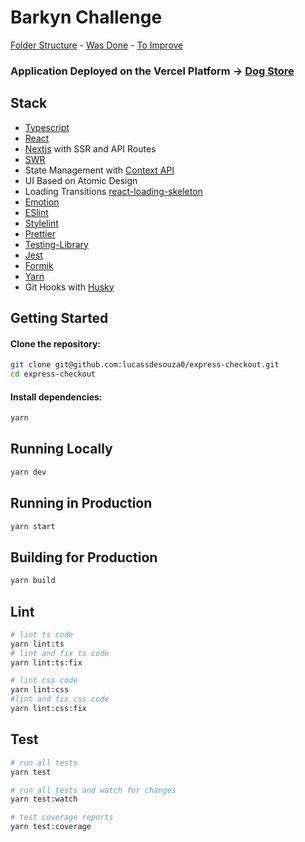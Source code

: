 # Barkyn Challenge

[Folder Structure](https://github.com/lucassdesouza0/express-checkout/blob/master/structure.md) - [Was Done](https://github.com/lucassdesouza0/express-checkout//blob/master/done.md) - [To Improve](https://github.com/lucassdesouza0/express-checkout/blob/master/improve.md)

### Application Deployed on the Vercel Platform -> [**Dog Store**](https://dog-store.vercel.app/pt)

## Stack

- [Typescript](https://www.typescriptlang.org/)
- [React](https://facebook.github.io/react)
- [Nextjs](https://nextjs.org/) with SSR and API Routes
- [SWR](https://github.com/vercel/swr)
- State Management with [Context API](https://pt-br.reactjs.org/docs/context.html)
- UI Based on Atomic Design
- Loading Transitions [react-loading-skeleton](react-loading-skeleton)
- [Emotion](https://emotion.sh/)
- [ESlint](https://github.com/typescript-eslint/typescript-eslint#readme)
- [Stylelint](https://github.com/stylelint/stylelint)
- [Prettier](https://prettier.io/)
- [Testing-Library](https://testing-library.com/)
- [Jest](https://jestjs.io/)
- [Formik](https://formik.org/)
- [Yarn](https://yarnpkg.com/en/docs/install)
- Git Hooks with [Husky](https://github.com/typicode/husky)

## Getting Started

#### Clone the repository:

```bash
git clone git@github.com:lucassdesouza0/express-checkout.git
cd express-checkout
```

#### Install dependencies:

```bash
yarn
```

## Running Locally

```bash
yarn dev
```

## Running in Production

```bash
yarn start
```

## Building for Production

```bash
yarn build
```

## Lint

```bash
# lint ts code
yarn lint:ts
# lint and fix ts code
yarn lint:ts:fix
```

```bash
# lint css code
yarn lint:css
#lint and fix css code
yarn lint:css:fix
```

## Test

```bash
# run all tests
yarn test
```

```bash
# run all tests and watch for changes
yarn test:watch
```

```bash
# test coverage reports
yarn test:coverage
```
